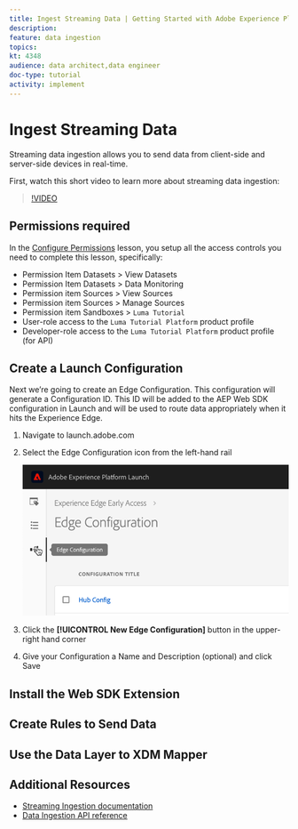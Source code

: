 ```yaml
---
title: Ingest Streaming Data | Getting Started with Adobe Experience Platform for Data Architects and Data Engineers
description: 
feature: data ingestion
topics: 
kt: 4348
audience: data architect,data engineer
doc-type: tutorial
activity: implement
---
```


# Ingest Streaming Data

Streaming data ingestion allows you to send data from client-side and server-side devices in real-time.

First, watch this short video to learn more about streaming data ingestion:
>[!VIDEO](https://video.tv.adobe.com/v/28425?quality=12&learn=on)

## Permissions required

In the [Configure Permissions](configure-permissions.md) lesson, you setup all the access controls you need to complete this lesson, specifically:

* Permission Item Datasets > View Datasets
* Permission Item Datasets > Data Monitoring
* Permission item Sources > View Sources
* Permission item Sources > Manage Sources
* Permission item Sandboxes > `Luma Tutorial`
* User-role access to the `Luma Tutorial Platform` product profile
* Developer-role access to the `Luma Tutorial Platform` product profile (for API)

## Create a Launch Configuration

Next we’re going to create an Edge Configuration. This configuration will generate a Configuration ID. This ID will be added to the AEP Web SDK configuration in Launch and will be used to route data appropriately when it hits the Experience Edge.

1. Navigate to launch.adobe.com
    <!--when will the edge config go live?-->

1. Select the Edge Configuration icon from the left-hand rail

    ![Click Edge Configuration icon in the left navigation](assets/launch-edgeConfig-clickNav.png)

1. Click the **[!UICONTROL New Edge Configuration]** button in the upper-right hand corner

1. Give your Configuration a Name and Description (optional) and click Save

## Install the Web SDK Extension

## Create Rules to Send Data

## Use the Data Layer to XDM Mapper

## Additional Resources

* [Streaming Ingestion documentation](https://docs.adobe.com/content/help/en/experience-platform/ingestion/streaming/overview.html)
* [Data Ingestion API reference](https://www.adobe.io/apis/experienceplatform/home/api-reference.html#!acpdr/swagger-specs/ingest-api.yaml)